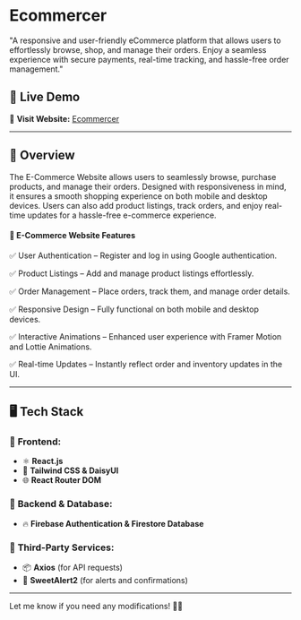   # Ecommercer

"A responsive and user-friendly eCommerce platform that allows users to effortlessly browse, shop, and manage their orders. Enjoy a seamless experience with secure payments, real-time tracking, and hassle-free order management."  

## 📌 Live Demo  
🔗 **Visit Website:** [Ecommercer](https://ecommercer-fd50c.web.app/)  

---

## 📖 Overview  
The E-Commerce Website allows users to seamlessly browse, purchase products, and manage their orders. Designed with responsiveness in mind, it ensures a smooth shopping experience on both mobile and desktop devices. Users can also add product listings, track orders, and enjoy real-time updates for a hassle-free e-commerce experience. 

#### 🛒 E-Commerce Website Features
✅ User Authentication – Register and log in using Google authentication.

✅ Product Listings – Add and manage product listings effortlessly.

✅ Order Management – Place orders, track them, and manage order details.

✅ Responsive Design – Fully functional on both mobile and desktop devices.

✅ Interactive Animations – Enhanced user experience with Framer Motion and Lottie Animations.

✅ Real-time Updates – Instantly reflect order and inventory updates in the UI. 

---

## 🖥️ Tech Stack  

### 🔹 **Frontend:**  
- ⚛️ **React.js**  
- 🎨 **Tailwind CSS & DaisyUI**  
- 🌐 **React Router DOM**  

### 🔹 **Backend & Database:**  
- 🔥 **Firebase Authentication & Firestore Database**  

### 🔹 **Third-Party Services:**  
- 📦 **Axios** (for API requests)  
- 🍭 **SweetAlert2** (for alerts and confirmations)  

---

Let me know if you need any modifications! 🚀🔥  
